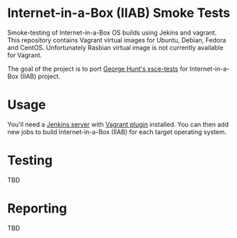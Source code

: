 Internet-in-a-Box (IIAB) Smoke Tests
==============================
Smoke-testing of Internet-in-a-Box OS builds using Jekins and vagrant. This repository contains Vagrant virtual images for Ubuntu, Debian, Fedora and CentOS. Unfortunately Rasbian virtual image is not currently available for Vagrant.

The goal of the project is to port [George Hunt's xsce-tests](https://github.com/georgejhunt/xsce-tests/) for Internet-in-a-Box (IIAB) project.

# Usage
You'll need a [Jenkins server](http://jenkins.io/) with [Vagrant plugin](https://wiki.jenkins.io/display/JENKINS/Vagrant-plugin) installed. You can then add new jobs to build Internet-in-a-Box (IIAB) for each target operating system.



# Testing

TBD


# Reporting

TBD
